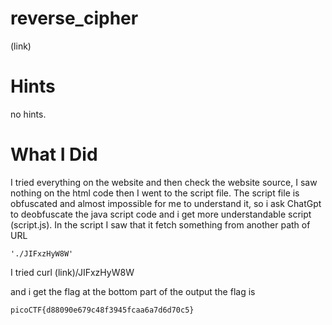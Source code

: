 # reverse_cipher

(link)

# Hints

no hints.

# What I Did

I tried everything on the website and then check the website source,
I saw nothing on the html code then I went to the script file.
The script file is obfuscated and almost impossible for me to understand it,
so i ask ChatGpt to deobfuscate the java script code and i get
more understandable script (script.js).
In the script I saw that it fetch something from another path of URL

```'./JIFxzHyW8W'```

I tried curl (link)/JIFxzHyW8W

and i get the flag at the bottom part of the output
the flag is

``` picoCTF{d88090e679c48f3945fcaa6a7d6d70c5} ```
